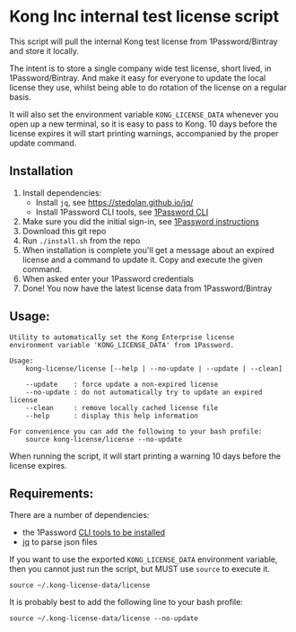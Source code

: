 # Kong Inc internal test license script

This script will pull the internal Kong test license from 1Password/Bintray and
store it locally. 

The intent is to store a single company wide test license, short lived, in
1Password/Bintray. And make it easy for everyone to update the local license they use,
whilst being able to do rotation of the license on a regular basis.

It will also set the environment variable `KONG_LICENSE_DATA` whenever you open
up a new terminal, so it is easy to pass to Kong. 10 days before the license
expires it will start printing warnings, accompanied by the proper update
command.

## Installation

1. Install dependencies:
    - Install `jq`, see https://stedolan.github.io/jq/
    - Install 1Password CLI tools, see [1Password CLI](https://support.1password.com/command-line-getting-started/)
2. Make sure you did the initial sign-in, see [1Password instructions](https://support.1password.com/command-line-getting-started/#get-started-with-the-command-line-tool)
3. Download this git repo
4. Run `./install.sh` from the repo
5. When installation is complete you'll get a message about an expired license
   and a command to update it. Copy and execute the given command.
6. When asked enter your 1Password credentials
7. Done! You now have the latest license data from 1Password/Bintray

## Usage:

```
Utility to automatically set the Kong Enterprise license
environment variable 'KONG_LICENSE_DATA' from 1Password.

Usage:
    kong-license/license [--help | --no-update | --update | --clean]

    --update    : force update a non-expired license
    --no-update : do not automatically try to update an expired license
    --clean     : remove locally cached license file
    --help      : display this help information

For convenience you can add the following to your bash profile:
    source kong-license/license --no-update
```

When running the script, it will start printing a warning 10 days before the
license expires.

## Requirements:

There are a number of dependencies:

- the 1Password [CLI tools to be installed](https://support.1password.com/command-line-getting-started/)
- [jq](https://stedolan.github.io/jq/) to parse json files


If you want to use the exported `KONG_LICENSE_DATA` environment variable,
then you cannot just run the script, but MUST use `source` to execute it.

```
source ~/.kong-license-data/license
```

It is probably best to add the following line to your bash profile:

```
source ~/.kong-license-data/license --no-update
```

